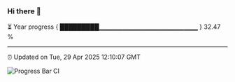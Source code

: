 ### Hi there 👋

⏳ Year progress { █████████▁▁▁▁▁▁▁▁▁▁▁▁▁▁▁▁▁▁▁▁▁ } 32.47 %

---

⏰ Updated on Tue, 29 Apr 2025 12:10:07 GMT

![Progress Bar CI](https://github.com/liununu/liununu/workflows/Progress%20Bar%20CI/badge.svg)
